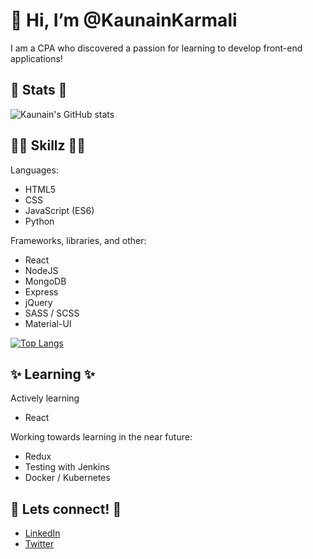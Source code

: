 # 👋 Hi, I’m @KaunainKarmali

I am a CPA who discovered a passion for learning to develop front-end applications!

## 🦁 Stats 🦁

![Kaunain's GitHub stats](https://github-readme-stats.vercel.app/api?username=KaunainKarmali&count_private=true&theme=prussian)

## 🤹‍♂️ Skillz 🤹‍♂️

Languages:
- HTML5
- CSS
- JavaScript (ES6)
- Python

Frameworks, libraries, and other:
- React
- NodeJS
- MongoDB
- Express
- jQuery
- SASS / SCSS
- Material-UI

[![Top Langs](https://github-readme-stats.vercel.app/api/top-langs/?username=KaunainKarmali&theme=prussian)](https://github.com/KaunainKarmali/github-readme-stats)

## ✨ Learning ✨

Actively learning
- React

Working towards learning in the near future:
- Redux
- Testing with Jenkins
- Docker / Kubernetes

## 👊 Lets connect! 👊
- [LinkedIn](www.linkedin.com/in/kaunainkarmali)
- [Twitter](https://twitter.com/KaunainKarmali)
